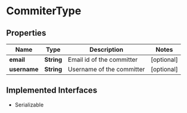 

# CommiterType


## Properties

| Name | Type | Description | Notes |
|------------ | ------------- | ------------- | -------------|
|**email** | **String** | Email id of the committer |  [optional] |
|**username** | **String** | Username of the committer |  [optional] |


## Implemented Interfaces

* Serializable


